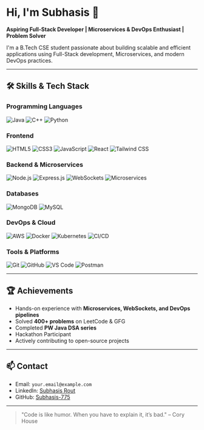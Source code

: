 # Hi, I'm Subhasis 👋
**Aspiring Full-Stack Developer | Microservices & DevOps Enthusiast | Problem Solver**  

I'm a B.Tech CSE student passionate about building scalable and efficient applications using Full-Stack development, Microservices, and modern DevOps practices.  

---

## 🛠️ Skills & Tech Stack

### **Programming Languages**
![Java](https://img.shields.io/badge/Java-90%-orange?style=for-the-badge&logo=java&logoColor=white)
![C++](https://img.shields.io/badge/C++-85%-blue?style=for-the-badge&logo=c%2B%2B&logoColor=white)
![Python](https://img.shields.io/badge/Python-80%-yellow?style=for-the-badge&logo=python&logoColor=white)

### **Frontend**
![HTML5](https://img.shields.io/badge/HTML5-95%-red?style=for-the-badge&logo=html5&logoColor=white)
![CSS3](https://img.shields.io/badge/CSS3-90%-blue?style=for-the-badge&logo=css3&logoColor=white)
![JavaScript](https://img.shields.io/badge/JavaScript-85%-yellow?style=for-the-badge&logo=javascript&logoColor=black)
![React](https://img.shields.io/badge/React-80%-61DAFB?style=for-the-badge&logo=react&logoColor=black)
![Tailwind CSS](https://img.shields.io/badge/Tailwind_CSS-75%-06B6D4?style=for-the-badge&logo=tailwind-css&logoColor=white)

### **Backend & Microservices**
![Node.js](https://img.shields.io/badge/Node.js-85%-339933?style=for-the-badge&logo=node.js&logoColor=white)
![Express.js](https://img.shields.io/badge/Express-80%-000000?style=for-the-badge)
![WebSockets](https://img.shields.io/badge/WebSockets-70%-blue?style=for-the-badge)
![Microservices](https://img.shields.io/badge/Microservices-80%-blue?style=for-the-badge)

### **Databases**
![MongoDB](https://img.shields.io/badge/MongoDB-80%-47A248?style=for-the-badge&logo=mongodb&logoColor=white)
![MySQL](https://img.shields.io/badge/MySQL-75%-4479A1?style=for-the-badge&logo=mysql&logoColor=white)

### **DevOps & Cloud**
![AWS](https://img.shields.io/badge/AWS-85%-FF9900?style=for-the-badge&logo=amazon-aws&logoColor=white)
![Docker](https://img.shields.io/badge/Docker-80%-2496ED?style=for-the-badge&logo=docker&logoColor=white)
![Kubernetes](https://img.shields.io/badge/Kubernetes-75%-326CE5?style=for-the-badge&logo=kubernetes&logoColor=white)
![CI/CD](https://img.shields.io/badge/CI_CD-80%-green?style=for-the-badge)

### **Tools & Platforms**
![Git](https://img.shields.io/badge/Git-85%-F05032?style=for-the-badge&logo=git&logoColor=white)
![GitHub](https://img.shields.io/badge/GitHub-90%-181717?style=for-the-badge&logo=github&logoColor=white)
![VS Code](https://img.shields.io/badge/VS_Code-80%-0078D7?style=for-the-badge&logo=visual-studio-code&logoColor=white)
![Postman](https://img.shields.io/badge/Postman-75%-FF6C37?style=for-the-badge&logo=postman&logoColor=white)

---

## 🏆 Achievements
- Hands-on experience with **Microservices, WebSockets, and DevOps pipelines**  
- Solved **400+ problems** on LeetCode & GFG  
- Completed **PW Java DSA series**  
- Hackathon Participant  
- Actively contributing to open-source projects  

---

## 📫 Contact
- Email: `your.email@example.com`
- LinkedIn: [Subhasis Rout](https://www.linkedin.com/in/subhasis-rout-3b22892a5)
- GitHub: [Subhasis-775](https://github.com/Subhasis-775)

---

> "Code is like humor. When you have to explain it, it’s bad." – Cory House
